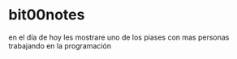 # bit00notes
en el día de hoy les mostrare uno de los piases con mas personas trabajando en la programación  

